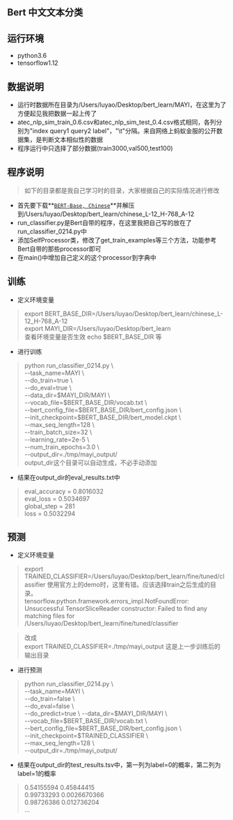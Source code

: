 ## Bert  中文文本分类


## 运行环境
- python3.6
- tensorflow1.12

## 数据说明
- 运行时数据所在目录为/Users/luyao/Desktop/bert_learn/MAYI，在这里为了方便起见我把数据一起上传了
- atec_nlp_sim_train_0.6.csv和atec_nlp_sim_test_0.4.csv格式相同，各列分别为"index query1 query2 label"，"\t"分隔。来自网络上蚂蚁金服的公开数据集，是判断文本相似性的数据
- 程序运行中只选择了部分数据(train3000,val500,test100)

## 程序说明
>如下的目录都是我自己学习时的目录，大家根据自己的实际情况进行修改
- 首先要下载**[`BERT-Base, Chinese`](https://storage.googleapis.com/bert_models/2018_11_03/chinese_L-12_H-768_A-12.zip)**并解压到/Users/luyao/Desktop/bert_learn/chinese_L-12_H-768_A-12
- run_classifier.py是Bert自带的程序，在这里我把自己写的放在了run_classifier_0214.py中
- 添加SelfProcessor类，修改了get_train_examples等三个方法，功能参考Bert自带的那些processor即可
- 在main()中增加自己定义的这个processor到字典中


## 训练
- 定义环境变量
>export BERT_BASE_DIR=/Users/luyao/Desktop/bert_learn/chinese_L-12_H-768_A-12  
>export MAYI_DIR=/Users/luyao/Desktop/bert_learn  
>查看环境变量是否生效 echo $BERT_BASE_DIR 等
- 进行训练
> python run_classifier_0214.py \\  
  --task_name=MAYI \\  
  --do_train=true \\  
  --do_eval=true \\  
  --data_dir=\$MAYI_DIR/MAYI  \\  
  --vocab_file=\$BERT_BASE_DIR/vocab.txt \\  
  --bert_config_file=\$BERT_BASE_DIR/bert_config.json \\  
  --init_checkpoint=\$BERT_BASE_DIR/bert_model.ckpt \\  
  --max_seq_length=128 \\  
  --train_batch_size=32 \\  
  --learning_rate=2e-5 \\  
  --num_train_epochs=3.0 \\  
  --output_dir=./tmp/mayi_output/  
  output_dir这个目录可以自动生成，不必手动添加

- 结果在output_dir的eval_results.txt中
>eval_accuracy = 0.8016032  
eval_loss = 0.5034697  
global_step = 281  
loss = 0.5032294  

## 预测
- 定义环境变量
>export TRAINED_CLASSIFIER=/Users/luyao/Desktop/bert_learn/fine/tuned/classifier
使用官方上的demo时，这里有错。应该选择train之后生成的目录。  
tensorflow.python.framework.errors_impl.NotFoundError: Unsuccessful TensorSliceReader constructor: Failed to find any matching files for /Users/luyao/Desktop/bert_learn/fine/tuned/classifier

>改成    
export TRAINED_CLASSIFIER=./tmp/mayi_output  这是上一步训练后的输出目录

- 进行预测
>python run_classifier_0214.py \\  
  --task_name=MAYI \\  
  --do_train=false \\  
  --do_eval=false \\  
  --do_predict=true \\
  --data_dir=\$MAYI_DIR/MAYI \\  
  --vocab_file=\$BERT_BASE_DIR/vocab.txt \\  
  --bert_config_file=\$BERT_BASE_DIR/bert_config.json \\  
  --init_checkpoint=\$TRAINED_CLASSIFIER \\  
  --max_seq_length=128 \\  
  --output_dir=./tmp/mayi_output/
  
- 结果在output_dir的test_results.tsv中，第一列为label=0的概率，第二列为label=1的概率
>0.54155594	0.45844415  
0.99733293	0.0026670366  
0.98726386	0.012736204   
...  

